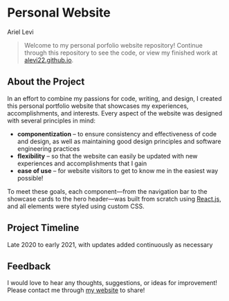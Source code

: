 # Personal Website
Ariel Levi

> Welcome to my personal porfolio website repository! Continue through this repository to see the code, or view my finished work at [alevi22.github.io](https://alevi.github.io).

## About the Project
In an effort to combine my passions for code, writing, and design, I created this personal portfolio website that showcases my experiences, accomplishments, and interests. Every aspect of the website was designed with several principles in mind:

* **componentization** – to ensure consistency and effectiveness of code and design, as well as maintaining good design principles and software engineering practices
* **flexibility** – so that the website can easily be updated with new experiences and accomplishments that I gain
* **ease of use** – for website visitors to get to know me in the easiest way possible!

To meet these goals, each component—from the navigation bar to the showcase cards to the hero header—was built from scratch using [React.js](https://reactjs.org/), and all elements were styled using custom CSS.

## Project Timeline
Late 2020 to early 2021, with updates added continuously as necessary

## Feedback
I would love to hear any thoughts, suggestions, or ideas for improvement! Please contact me through [my website](https://alevi.github.io) to share!
